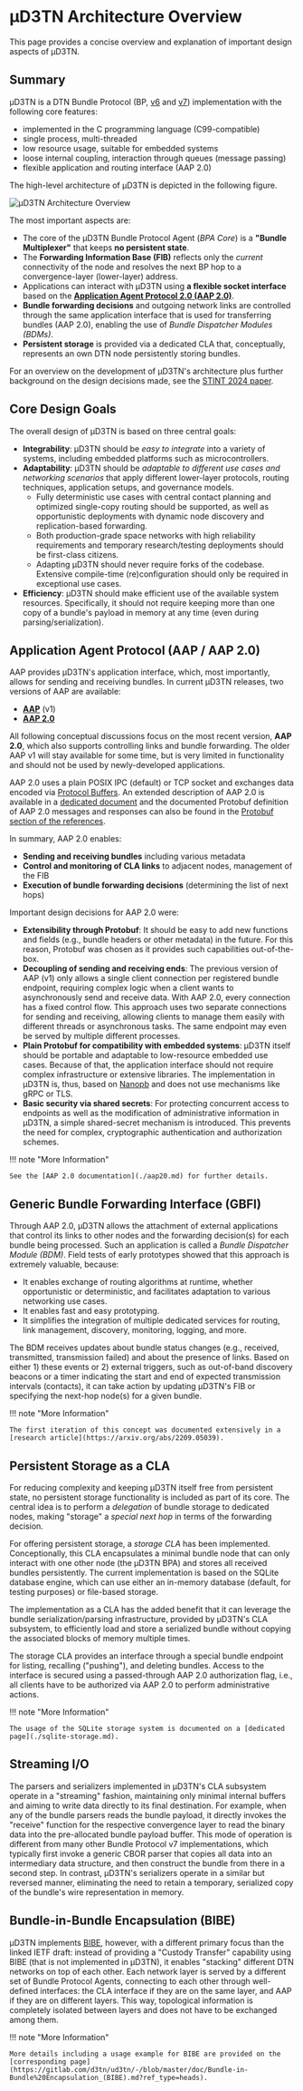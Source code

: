 # µD3TN Architecture Overview

This page provides a concise overview and explanation of important design aspects of µD3TN.

## Summary

µD3TN is a DTN Bundle Protocol (BP, [v6](https://www.rfc-editor.org/rfc/rfc5050) and [v7](https://www.rfc-editor.org/rfc/rfc9171.html)) implementation with the following core features:

- implemented in the C programming language (C99-compatible)
- single process, multi-threaded
- low resource usage, suitable for embedded systems
- loose internal coupling, interaction through queues (message passing)
- flexible application and routing interface (AAP 2.0)

The high-level architecture of µD3TN is depicted in the following figure.

![µD3TN Architecture Overview](./image-material/ud3tn-0.14-architecture.drawio.svg)

The most important aspects are:

- The core of the µD3TN Bundle Protocol Agent (*BPA Core*) is a **"Bundle Multiplexer"** that keeps **no persistent state**.
- The **Forwarding Information Base (FIB)** reflects only the *current* connectivity of the node and resolves the next BP hop to a convergence-layer (lower-layer) address.
- Applications can interact with µD3TN using **a flexible socket interface** based on the [**Application Agent Protocol 2.0 (AAP 2.0)**](./aap20.md).
- **Bundle forwarding decisions** and outgoing network links are controlled through the same application interface that is used for transferring bundles (AAP 2.0), enabling the use of *Bundle Dispatcher Modules (BDMs)*.
- **Persistent storage** is provided via a dedicated CLA that, conceptually, represents an own DTN node persistently storing bundles.

For an overview on the development of µD3TN's architecture plus further background on the design decisions made, see the [STINT 2024 paper](https://arxiv.org/abs/2407.17166).

## Core Design Goals

The overall design of µD3TN is based on three central goals:

- **Integrability**: µD3TN should be *easy to integrate* into a variety of systems, including embedded platforms such as microcontrollers.
- **Adaptability**: µD3TN should be *adaptable to different use cases and networking scenarios* that apply different lower-layer protocols, routing techniques, application setups, and governance models.
    - Fully deterministic use cases with central contact planning and optimized single-copy routing should be supported, as well as opportunistic deployments with dynamic node discovery and replication-based forwarding.
    - Both production-grade space networks with high reliability requirements and temporary research/testing deployments should be first-class citizens.
    - Adapting µD3TN should never require forks of the codebase. Extensive compile-time (re)configuration should only be required in exceptional use cases.
- **Efficiency**: µD3TN should make efficient use of the available system resources. Specifically, it should not require keeping more than one copy of a bundle's payload in memory at any time (even during parsing/serialization).

## Application Agent Protocol (AAP / AAP 2.0)

AAP provides µD3TN's application interface, which, most importantly, allows for sending and receiving bundles. In current µD3TN releases, two versions of AAP are available:

- [**AAP**](./ud3tn_aap.md) (v1)
- [**AAP 2.0**](./aap20.md)

All following conceptual discussions focus on the most recent version, **AAP 2.0**, which also supports controlling links and bundle forwarding. The older AAP v1 will stay available for some time, but is very limited in functionality and should not be used by newly-developed applications.

AAP 2.0 uses a plain POSIX IPC (default) or TCP socket and exchanges data encoded via [Protocol Buffers](https://protobuf.dev/). An extended description of AAP 2.0 is available in a [dedicated document](./aap20.md) and the documented Protobuf definition of AAP 2.0 messages and responses can also be found in the [Protobuf section of the references](../references/protobuf/#componentsaap2aap2proto).

In summary, AAP 2.0 enables:

- **Sending and receiving bundles** including various metadata
- **Control and monitoring of CLA links** to adjacent nodes, management of the FIB
- **Execution of bundle forwarding decisions** (determining the list of next hops)

Important design decisions for AAP 2.0 were:

- **Extensibility through Protobuf**: It should be easy to add new functions and fields (e.g., bundle headers or other metadata) in the future. For this reason, Protobuf was chosen as it provides such capabilities out-of-the-box.
- **Decoupling of sending and receiving ends**: The previous version of AAP (v1) only allows a single client connection per registered bundle endpoint, requiring complex logic when a client wants to asynchronously send and receive data. With AAP 2.0, every connection has a fixed control flow. This approach uses two separate connections for sending and receiving, allowing clients to manage them easily with different threads or asynchronous tasks. The same endpoint may even be served by multiple different processes.
- **Plain Protobuf for compatibility with embedded systems**: µD3TN itself should be portable and adaptable to low-resource embedded use cases. Because of that, the application interface should not require complex infrastructure or extensive libraries. The implementation in µD3TN is, thus, based on [Nanopb](https://jpa.kapsi.fi/nanopb/) and does not use mechanisms like gRPC or TLS.
- **Basic security via shared secrets**: For protecting concurrent access to endpoints as well as the modification of administrative information in µD3TN, a simple shared-secret mechanism is introduced. This prevents the need for complex, cryptographic authentication and authorization schemes.

!!! note "More Information"

    See the [AAP 2.0 documentation](./aap20.md) for further details.

## Generic Bundle Forwarding Interface (GBFI)

Through AAP 2.0, µD3TN allows the attachment of external applications that control its links to other nodes and the forwarding decision(s) for each bundle being processed. Such an application is called a *Bundle Dispatcher Module (BDM)*. Field tests of early prototypes showed that this approach is extremely valuable, because:

- It enables exchange of routing algorithms at runtime, whether opportunistic or deterministic, and facilitates adaptation to various networking use cases.
- It enables fast and easy prototyping.
- It simplifies the integration of multiple dedicated services for routing, link management, discovery, monitoring, logging, and more.

The BDM receives updates about bundle status changes (e.g., received, transmitted, transmission failed) and about the presence of links. Based on either 1) these events or 2) external triggers, such as out-of-band discovery beacons or a timer indicating the start and end of expected transmission intervals (contacts), it can take action by updating µD3TN's FIB or specifying the next-hop node(s) for a given bundle.

!!! note "More Information"

    The first iteration of this concept was documented extensively in a [research article](https://arxiv.org/abs/2209.05039).

## Persistent Storage as a CLA

For reducing complexity and keeping µD3TN itself free from persistent state, no persistent storage functionality is included as part of its core. The central idea is to perform a *delegation* of bundle storage to dedicated nodes, making "storage" a *special next hop* in terms of the forwarding decision.

For offering persistent storage, a *storage CLA* has been implemented. Conceptionally, this CLA encapsulates a minimal bundle node that can only interact with one other node (the µD3TN BPA) and stores all received bundles persistently. The current implementation is based on the SQLite database engine, which can use either an in-memory database (default, for testing purposes) or file-based storage.

The implementation as a CLA has the added benefit that it can leverage the bundle serialization/parsing infrastructure, provided by µD3TN's CLA subsystem, to efficiently load and store a serialized bundle without copying the associated blocks of memory multiple times.

The storage CLA provides an interface through a special bundle endpoint for listing, recalling ("pushing"), and deleting bundles. Access to the interface is secured using a passed-through AAP 2.0 authorization flag, i.e., all clients have to be authorized via AAP 2.0 to perform administrative actions.

!!! note "More Information"

    The usage of the SQLite storage system is documented on a [dedicated page](./sqlite-storage.md).

## Streaming I/O

The parsers and serializers implemented in µD3TN's CLA subsystem operate in a "streaming" fashion, maintaining only minimal internal buffers and aiming to write data directly to its final destination. For example, when any of the bundle parsers reads the bundle payload, it directly invokes the "receive" function for the respective convergence layer to read the binary data into the pre-allocated bundle payload buffer. This mode of operation is different from many other Bundle Protocol v7 implementations, which typically first invoke a generic CBOR parser that copies all data into an intermediary data structure, and then construct the bundle from there in a second step. In contrast, µD3TN's serializers operate in a similar but reversed manner, eliminating the need to retain a temporary, serialized copy of the bundle's wire representation in memory.

## Bundle-in-Bundle Encapsulation (BIBE)

µD3TN implements [BIBE](https://datatracker.ietf.org/doc/html/draft-ietf-dtn-bibect-04), however, with a different primary focus than the linked IETF draft: instead of providing a "Custody Transfer" capability using BIBE (that is not implemented in µD3TN), it enables "stacking" different DTN networks on top of each other. Each network layer is served by a different set of Bundle Protocol Agents, connecting to each other through well-defined interfaces: the CLA interface if they are on the same layer, and AAP if they are on different layers. This way, topological information is completely isolated between layers and does not have to be exchanged among them.

!!! note "More Information"

    More details including a usage example for BIBE are provided on the [corresponding page](https://gitlab.com/d3tn/ud3tn/-/blob/master/doc/Bundle-in-Bundle%20Encapsulation_(BIBE).md?ref_type=heads).

<!-- TODO: Thread-based architecture: how do threads interact; how do the components map to threads #234 -->
